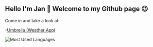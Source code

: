 ## Hello I'm Jan :wave: Welcome to my Github page :wink:

Come in and take a look at:

-[Umbrella (Weather App)](https://github.com/janml/Umbrella)



![Most Used Languages](https://github-readme-stats.vercel.app/api/top-langs/?username=janml&theme=vue-dark&layout=compact&langs_count=10)
